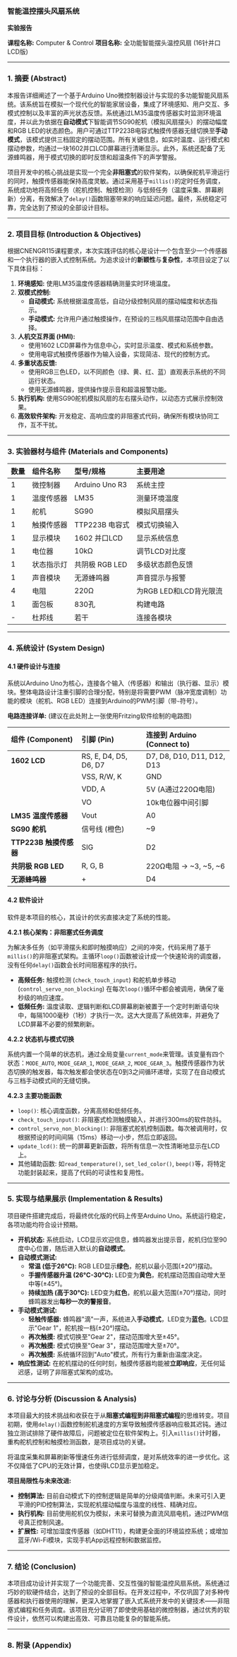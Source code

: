 ### **智能温控摆头风扇系统**

**实验报告**

**课程名称:** Computer & Control
**项目名称:** 全功能智能摆头温控风扇 (16针并口LCD版)

---

### **1. 摘要 (Abstract)**

本报告详细阐述了一个基于Arduino Uno微控制器设计与实现的多功能智能风扇系统。该系统旨在模拟一个现代化的智能家居设备，集成了环境感知、用户交互、多模式控制以及丰富的声光状态反馈。系统通过LM35温度传感器实时监测环境温度，并以此为依据在**自动模式**下智能调节SG90舵机（模拟风扇摆头）的摆动幅度和RGB LED的状态颜色。用户可通过TTP223B电容式触摸传感器无缝切换至**手动模式**，该模式提供三档固定的摆动范围。所有关键信息，如实时温度、运行模式和摆动参数，均通过一块1602并口LCD屏幕进行清晰显示。此外，系统还配备了无源蜂鸣器，用于模式切换的即时反馈和超温条件下的声学警报。

项目开发中的核心挑战是实现一个完全**非阻塞式**的软件架构，以确保舵机平滑运行的同时，触摸传感器能保持高度灵敏。通过采用基于`millis()`的定时任务调度，系统成功地将高频任务（舵机控制、触摸检测）与低频任务（温度采集、屏幕刷新）分离，有效解决了`delay()`函数阻塞带来的响应延迟问题。最终，系统稳定可靠，完全达到了预设的全部设计目标。

---

### **2. 项目目标 (Introduction & Objectives)**

根据CNENGR115课程要求，本次实践评估的核心是设计一个包含至少一个传感器和一个执行器的嵌入式控制系统。为追求设计的**新颖性**与**复杂性**，本项目设定了以下具体目标：

1.  **环境感知:** 使用LM35温度传感器精确测量实时环境温度。
2.  **双模式控制:**
    *   **自动模式:** 系统根据温度高低，自动分级控制风扇的摆动幅度和状态指示。
    *   **手动模式:** 允许用户通过触摸操作，在预设的三档风扇摆动范围中自由选择。
3.  **人机交互界面 (HMI):**
    *   使用1602 LCD屏幕作为信息中心，实时显示温度、模式和系统参数。
    *   使用电容式触摸传感器作为输入设备，实现简洁、现代的控制方式。
4.  **多重状态反馈:**
    *   使用RGB三色LED，以不同颜色（绿、黄、红、蓝）直观表示系统的不同运行状态。
    *   使用无源蜂鸣器，提供操作提示音和超温报警功能。
5.  **执行机构:** 使用SG90舵机模拟风扇的左右摆头动作，以动态方式展示控制效果。
6.  **高效软件架构:** 开发稳定、高响应度的非阻塞式代码，确保所有模块协同工作，互不干扰。

---

### **3. 实验器材与组件 (Materials and Components)**

| 数量 | 组件名称 | 型号/规格 | 主要用途 |
| :--- | :--- | :--- | :--- |
| 1 | 微控制器 | Arduino Uno R3 | 系统主控 |
| 1 | 温度传感器 | LM35 | 测量环境温度 |
| 1 | 舵机 | SG90 | 模拟风扇摆头 |
| 1 | 触摸传感器 | TTP223B 电容式 | 模式切换输入 |
| 1 | 显示模块 | 1602 并口LCD | 显示系统信息 |
| 1 | 电位器 | 10kΩ | 调节LCD对比度 |
| 1 | 状态指示灯 | 共阴极 RGB LED | 多级状态颜色反馈 |
| 1 | 声音模块 | 无源蜂鸣器 | 声音提示与报警 |
| 4 | 电阻 | 220Ω | 为RGB LED和LCD背光限流 |
| 1 | 面包板 | 830孔 | 构建电路 |
| - | 杜邦线 | 若干 | 连接各模块 |

---

### **4. 系统设计 (System Design)**

#### **4.1 硬件设计与连接**

系统以Arduino Uno为核心，连接各个输入（传感器）和输出（执行器、显示）模块。整体电路设计注重引脚的合理分配，特别是将需要PWM（脉冲宽度调制）功能的模块（舵机、RGB LED）连接到Arduino的PWM引脚（带`~`符号）。

**电路连接详单:** (建议在此处附上一张使用Fritzing软件绘制的电路图)

| 组件 (Component) | 引脚 (Pin) | 连接到 Arduino (Connect to) |
| :--- | :--- | :--- |
| **1602 LCD** | RS, E, D4, D5, D6, D7 | D7, D8, D10, D11, D12, D13 |
| | VSS, R/W, K | GND |
| | VDD, A | 5V (A通过220Ω电阻) |
| | VO | 10k电位器中间引脚 |
| **LM35 温度传感器** | Vout | A0 |
| **SG90 舵机** | 信号线 (橙色) | ~9 |
| **TTP223B 触摸传感器** | SIG | D2 |
| **共阴极 RGB LED** | R, G, B | 220Ω电阻 -> ~3, ~5, ~6 |
| **无源蜂鸣器** | + | D4 |

#### **4.2 软件设计**

软件是本项目的核心，其设计的优劣直接决定了系统的性能。

**4.2.1 核心架构：非阻塞式任务调度**

为解决多任务（如平滑摆头和即时触摸响应）之间的冲突，代码采用了基于`millis()`的非阻塞式架构。主循环`loop()`函数被设计成一个快速轮询的调度器，没有任何`delay()`函数会长时间阻塞程序的执行。

*   **高频任务:** 触摸检测 (`check_touch_input`) 和舵机单步移动 (`control_servo_non_blocking`) 在每次`loop()`循环中都会被调用，确保了毫秒级的响应速度。
*   **低频任务:** 温度读取、逻辑判断和LCD屏幕刷新被置于一个定时判断语句块中，每隔1000毫秒（1秒）才执行一次。这大大提高了系统效率，并避免了LCD屏幕不必要的频繁刷新。

**4.2.2 状态机与模式切换**

系统内置一个简单的状态机，通过全局变量`current_mode`来管理。该变量有四个状态：`MODE_AUTO`, `MODE_GEAR_1`, `MODE_GEAR_2`, `MODE_GEAR_3`。触摸传感器作为状态切换的触发器，每次触发都会使状态在0到3之间循环递增，实现了在自动模式与三档手动模式间的无缝切换。

**4.2.3 主要功能函数**

*   `loop()`: 核心调度函数，分离高频和低频任务。
*   `check_touch_input()`: 非阻塞式检测触摸输入，并进行300ms的软件防抖。
*   `control_servo_non_blocking()`: 非阻塞式舵机控制函数。每次被调用时，仅根据预设的时间间隔（15ms）移动一小步，然后立即返回。
*   `update_lcd()`: 统一的屏幕更新函数，将所有信息一次性清晰地显示在LCD上。
*   其他辅助函数: 如`read_temperature()`, `set_led_color()`, `beep()`等，将特定功能封装起来，提高了代码的可读性和复用性。

---

### **5. 实现与结果展示 (Implementation & Results)**

项目硬件搭建完成后，将最终优化版的代码上传至Arduino Uno。系统运行稳定，各项功能均符合设计预期。

*   **开机状态:** 系统启动，LCD显示欢迎信息，蜂鸣器发出提示音，舵机归位至90度中心位置，随后进入默认的**自动模式**。
*   **自动模式测试:**
    *   **常温 (低于26°C):** RGB LED显示**绿色**，舵机以最小范围(±20°)摆动。
    *   **手握传感器升温 (26°C-30°C):** LED变为**黄色**，舵机摆动范围自动增大至中等(±45°)。
    *   **持续加热 (高于30°C):** LED变为**红色**，舵机以最大范围(±70°)摆动，同时蜂鸣器发出**每秒一次的警报音**。
*   **手动模式测试:**
    *   **轻触传感器:** 蜂鸣器"滴"一声，系统进入**手动模式**，LED变为**蓝色**。LCD显示"Gear 1"，舵机按一档(±20°)摆动。
    *   **再次触摸:** 模式切换至"Gear 2"，摆动范围增大至±45°。
    *   **再次触摸:** 模式切换至"Gear 3"，摆动范围增大至±70°。
    *   **再次触摸:** 系统循环回到"Auto"模式，所有行为重新由温度决定。
*   **响应性测试:** 在舵机摆动的任何时刻，触摸传感器均能被**立即响应**，无任何延迟感，证明了非阻塞式架构的成功。

---

### **6. 讨论与分析 (Discussion & Analysis)**

本项目最大的技术挑战和收获在于从**阻塞式编程到非阻塞式编程**的思维转变。项目初期，使用`delay()`函数控制舵机速度的方案导致触摸传感器响应极其迟钝。通过独立测试排除了硬件故障后，问题被定位在软件架构上。引入`millis()`计时器，重构舵机控制和触摸检测函数，是项目成功的关键。

将温度采集和屏幕刷新等慢速任务进行低频调度，是对系统效率的进一步优化。这不仅降低了CPU的无效计算，也使得LCD显示更加稳定。

**项目局限性与未来改进:**

*   **控制算法:** 目前自动模式下的控制逻辑是简单的分级阈值判断。未来可引入更平滑的PID控制算法，实现舵机摆动幅度与温度的线性、精确对应。
*   **执行机构:** 目前使用舵机仅为模拟，未来可替换为直流风扇电机，通过PWM信号真正控制风速。
*   **扩展性:** 可增加湿度传感器（如DHT11），构建更全面的环境监控系统；或增加蓝牙/Wi-Fi模块，实现手机App远程控制和数据监控。

---

### **7. 结论 (Conclusion)**

本项目成功设计并实现了一个功能完善、交互性强的智能温控风扇系统。系统通过巧妙的软硬件结合，达到了预设的全部目标。在开发过程中，不仅巩固了对多种传感器和执行器使用的理解，更深入地掌握了嵌入式系统开发中的关键技术——非阻塞式编程和任务调度。该项目充分证明了即使使用基础的微控制器，通过优秀的软件设计，依然可以构建出高效、可靠且功能复杂的智能系统。

---

### **8. 附录 (Appendix)**